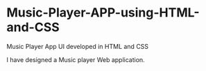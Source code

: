# Music-Player-APP-using-HTML-and-CSS
Music Player App UI developed in HTML and CSS 

I have designed a Music player Web application. 
